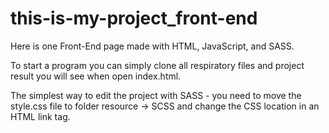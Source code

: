 # this-is-my-project_front-end

Here is one Front-End page made with HTML, JavaScript, and SASS.


To start a program you can simply clone all respiratory files and project result you will see when open index.html.

The simplest way to edit the project with SASS - you need to move the style.css file to folder resource -> SCSS and change the CSS location in an HTML link tag.
